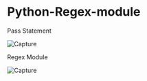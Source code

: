 # Python-Regex-module

Pass Statement

![Capture](https://user-images.githubusercontent.com/82565293/118172482-0e929880-b44a-11eb-932b-ed0780774da5.PNG)

Regex Module

![Capture](https://user-images.githubusercontent.com/82565293/118172792-63361380-b44a-11eb-8761-9fbc3a1d7d0e.PNG)


